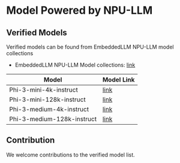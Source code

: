 # Model Powered by NPU-LLM

## Verified Models
Verified models can be found from EmbeddedLLM NPU-LLM model collections
* EmbeddedLLM NPU-LLM Model collections: [link](https://huggingface.co/collections/EmbeddedLLM/npu-llm-66d692817e6c9509bb8ead58)

| Model | Model Link |
| --- | --- |
| Phi-3-mini-4k-instruct | [link](https://huggingface.co/microsoft/Phi-3-mini-4k-instruct) |
| Phi-3-mini-128k-instruct | [link](https://huggingface.co/microsoft/Phi-3-mini-128k-instruct) |
| Phi-3-medium-4k-instruct | [link](https://huggingface.co/microsoft/Phi-3-medium-4k-instruct) |
| Phi-3-medium-128k-instruct | [link](https://huggingface.co/microsoft/Phi-3-medium-128k-instruct) |

## Contribution
We welcome contributions to the verified model list.